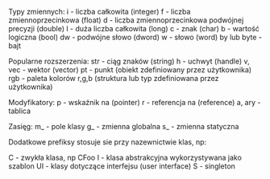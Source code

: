 Typy zmiennych:
i      - liczba całkowita (integer)
f      - liczba zmiennoprzecinkowa (float)
d    - liczba zmiennoprzecinkowa podwójnej precyzji (double)
l      - duża liczba całkowita (long)
c      - znak (char)
b    - wartość logiczna (bool)
dw  - podwójne słowo (dword)
w    - słowo (word)
by lub byte - bajt

Popularne rozszerzenia:
str      - ciąg znaków (string)
h        - uchwyt (handle)
v, vec  - wektor (vector)
pt        - punkt (obiekt zdefiniowany przez użytkownika)
rgb      - paleta kolorów r,g,b (struktura lub typ zdefiniowana przez użytkownika)

Modyfikatory:
p        - wskaźnik na (pointer)
r          - referencja na (reference)
a, ary  - tablica

Zasięg:
m_      - pole klasy
g_      - zmienna globalna
s_      - zmienna statyczna

Dodatkowe prefiksy stosuje sie przy nazewnictwie klas, np:

C    - zwykła klasa, np CFoo
I    - klasa abstrakcyjna wykorzystywana jako szablon
UI  - klasy dotyczące interfejsu (user interface)
S    - singleton

